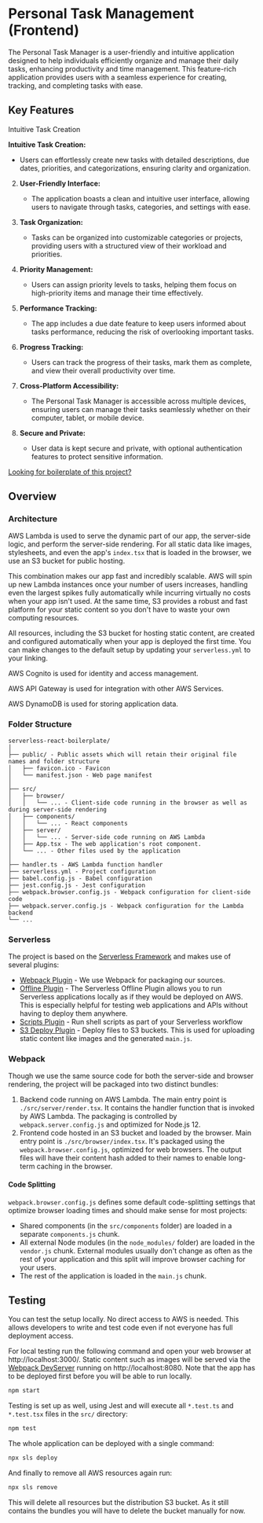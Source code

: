 # Personal Task Management (Frontend)

The Personal Task Manager is a user-friendly and intuitive application designed to help individuals efficiently organize and manage their daily tasks, enhancing productivity and time management. This feature-rich application provides users with a seamless experience for creating, tracking, and completing tasks with ease.

## Key Features

Intuitive Task Creation

**Intuitive Task Creation:**

- Users can effortlessly create new tasks with detailed descriptions, due dates, priorities, and categorizations, ensuring clarity and organization.

2. **User-Friendly Interface:**

   - The application boasts a clean and intuitive user interface, allowing users to navigate through tasks, categories, and settings with ease.

3. **Task Organization:**

   - Tasks can be organized into customizable categories or projects, providing users with a structured view of their workload and priorities.

4. **Priority Management:**

   - Users can assign priority levels to tasks, helping them focus on high-priority items and manage their time effectively.

5. **Performance Tracking:**

   - The app includes a due date feature to keep users informed about tasks performance, reducing the risk of overlooking important tasks.

6. **Progress Tracking:**

   - Users can track the progress of their tasks, mark them as complete, and view their overall productivity over time.

7. **Cross-Platform Accessibility:**

   - The Personal Task Manager is accessible across multiple devices, ensuring users can manage their tasks seamlessly whether on their computer, tablet, or mobile device.

8. **Secure and Private:**
   - User data is kept secure and private, with optional authentication features to protect sensitive information.

[Looking for boilerplate of this project?](https://github.com/arabold/serverless-react-boilerplate/)

## Overview

### Architecture

AWS Lambda is used to serve the dynamic part of our app, the server-side logic, and perform the server-side rendering. For all static data like images, stylesheets, and even the app's `index.tsx` that is loaded in the browser, we use an S3 bucket for public hosting.

This combination makes our app fast and incredibly scalable. AWS will spin up new Lambda instances once your number of users increases, handling even the largest spikes fully automatically while incurring virtually no costs when your app isn't used. At the same time, S3 provides a robust and fast platform for your static content so you don't have to waste your own computing resources.

All resources, including the S3 bucket for hosting static content, are created and configured automatically when your app is deployed the first time. You can make changes to the default setup by updating your `serverless.yml` to your linking.

AWS Cognito is used for identity and access management.

AWS API Gateway is used for integration with other AWS Services.

AWS DynamoDB is used for storing application data.

### Folder Structure

```
serverless-react-boilerplate/
│
├── public/ - Public assets which will retain their original file names and folder structure
│   ├── favicon.ico - Favicon
│   └── manifest.json - Web page manifest
│
├── src/
│   ├── browser/
│   │   └── ... - Client-side code running in the browser as well as during server-side rendering
│   ├── components/
│   │   └── ... - React components
│   ├── server/
│   │   └── ... - Server-side code running on AWS Lambda
│   ├── App.tsx - The web application's root component.
│   └── ... - Other files used by the application
│
├── handler.ts - AWS Lambda function handler
├── serverless.yml - Project configuration
├── babel.config.js - Babel configuration
├── jest.config.js - Jest configuration
├── webpack.browser.config.js - Webpack configuration for client-side code
├── webpack.server.config.js - Webpack configuration for the Lambda backend
└── ...
```

### Serverless

The project is based on the [Serverless Framework](https://serverless.com) and makes use of several plugins:

- [Webpack Plugin](https://github.com/serverless-heaven/serverless-webpack) - We use Webpack for packaging our sources.
- [Offline Plugin](https://github.com/dherault/serverless-offline) - The Serverless Offline Plugin allows you to run Serverless applications locally as if they would be deployed on AWS. This is especially helpful for testing web applications and APIs without having to deploy them anywhere.
- [Scripts Plugin](https://github.com/mvila/serverless-plugin-scripts#readme) - Run shell scripts as part of your Serverless workflow
- [S3 Deploy Plugin](https://github.com/funkybob/serverless-s3-deploy) - Deploy files to S3 buckets. This is used for uploading static content like images and the generated `main.js`.

### Webpack

Though we use the same source code for both the server-side and browser rendering, the project will be packaged into two distinct bundles:

1. Backend code running on AWS Lambda. The main entry point is `./src/server/render.tsx`. It contains the handler function that is invoked by AWS Lambda. The packaging is controlled by `webpack.server.config.js` and optimized for Node.js 12.
2. Frontend code hosted in an S3 bucket and loaded by the browser. Main entry point is `./src/browser/index.tsx`. It's packaged using the `webpack.browser.config.js`, optimized for web browsers. The output files will have their content hash added to their names to enable long-term caching in the browser.

#### Code Splitting

`webpack.browser.config.js` defines some default code-splitting settings that optimize browser loading times and should make sense for most projects:

- Shared components (in the `src/components` folder) are loaded in a separate `components.js` chunk.
- All external Node modules (in the `node_modules/` folder) are loaded in the `vendor.js` chunk. External modules usually don't change as often as the rest of your application and this split will improve browser caching for your users.
- The rest of the application is loaded in the `main.js` chunk.

## Testing

You can test the setup locally. No direct access to AWS is needed. This allows developers to write and test code even if not everyone has full deployment access.

For local testing run the following command and open your web browser at http://localhost:3000/. Static content such as images will be served via the [Webpack DevServer](https://webpack.js.org/configuration/dev-server/) running on http://localhost:8080. Note that the app has to be deployed first before you will be able to run locally.

```sh
npm start
```

Testing is set up as well, using Jest and will execute all `*.test.ts` and `*.test.tsx` files in the `src/` directory:

```sh
npm test
```

The whole application can be deployed with a single command:

```sh
npx sls deploy
```

And finally to remove all AWS resources again run:

```sh
npx sls remove
```

This will delete all resources but the distribution S3 bucket. As it still contains the bundles you will have to delete the bucket manually for now.
